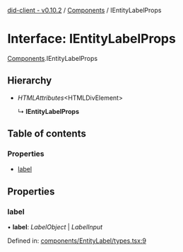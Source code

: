 [did-client - v0.10.2](../README.md) / [Components](../modules/components.md) / IEntityLabelProps

# Interface: IEntityLabelProps

[Components](../modules/components.md).IEntityLabelProps

## Hierarchy

* *HTMLAttributes*<HTMLDivElement\>

  ↳ **IEntityLabelProps**

## Table of contents

### Properties

- [label](components.ientitylabelprops.md#label)

## Properties

### label

• **label**: *LabelObject* \| *LabelInput*

Defined in: [components/EntityLabel/types.tsx:9](https://github.com/Puzzlepart/did/blob/dev/client/components/EntityLabel/types.tsx#L9)
